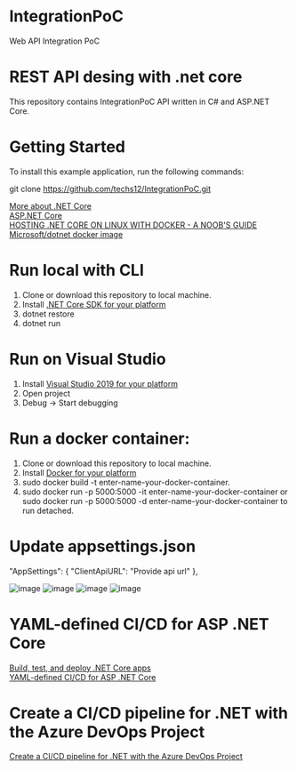 # IntegrationPoC
Web API Integration PoC
# REST API desing with .net core
This repository contains IntegrationPoC API written in C# and ASP.NET Core.  

# Getting Started

To install this example application, run the following commands:

git clone https://github.com/techs12/IntegrationPoC.git

<a href="https://dotnet.microsoft.com/learn/dotnet/what-is-dotnet" rel="nofollow">More about .NET Core</a><br>
<a href="https://docs.microsoft.com/en-us/aspnet/core/?view=aspnetcore-6.0" rel="nofollow">ASP.NET Core</a><br>
<a href="https://blog.scottlogic.com/2016/09/05/hosting-netcore-on-linux-with-docker.html" rel="nofollow">HOSTING .NET CORE ON LINUX WITH DOCKER - A NOOB'S GUIDE</a><br>
<a href="https://hub.docker.com/_/microsoft-dotnet-core" rel="nofollow">Microsoft/dotnet docker image</a><br>

# Run local with CLI
1. Clone or download this repository to local machine.
2. Install <a href="https://dotnet.microsoft.com/download#windowscmd" rel="nofollow">.NET Core SDK for your platform</a><br>
3. dotnet restore
4. dotnet run

# Run on Visual Studio
1. Install <a href="https://visualstudio.microsoft.com/vs/" rel="nofollow">Visual Studio 2019 for your platform</a><br> 
2. Open project
3. Debug -> Start debugging

# Run a docker container:
1. Clone or download this repository to local machine.
2. Install <a href="https://www.docker.com/" rel="nofollow">Docker for your platform</a><br> 
3. sudo docker build -t enter-name-your-docker-container.
4. sudo docker run -p 5000:5000 -it enter-name-your-docker-container or sudo docker run -p 5000:5000 -d enter-name-your-docker-container to run detached.

# Update appsettings.json
"AppSettings": {
    "ClientApiURL": "Provide api url"
  },
  
  ![image](https://user-images.githubusercontent.com/43737650/140649362-5c3057bf-bf69-4976-8e67-482e676fc3fc.png)
  ![image](https://user-images.githubusercontent.com/43737650/140649415-543eb8cb-c5e9-4ce0-be8e-83187251c834.png)
  ![image](https://user-images.githubusercontent.com/43737650/140649472-89bf2b69-2666-4f42-b804-079fe8cf6926.png)
  ![image](https://user-images.githubusercontent.com/43737650/140649493-ca284f3f-9ee7-44a5-b704-bbc8709bc719.png)

# YAML-defined CI/CD for ASP .NET Core
<a href="https://docs.microsoft.com/en-us/azure/devops/pipelines/ecosystems/dotnet-core?view=azure-devops&tabs=dotnetfive" rel="nofollow">Build, test, and deploy .NET Core apps</a><br>
<a href="https://wakeupandcode.com/yaml-defined-ci-cd-for-asp-net-core-3-1/" rel="nofollow">YAML-defined CI/CD for ASP .NET Core</a><br>

# Create a CI/CD pipeline for .NET with the Azure DevOps Project 

<a href="https://www.azuredevopslabs.com/labs/vstsextend/azuredevopsprojectdotnet/" rel="nofollow">Create a CI/CD pipeline for .NET with the Azure DevOps Project</a><br>






